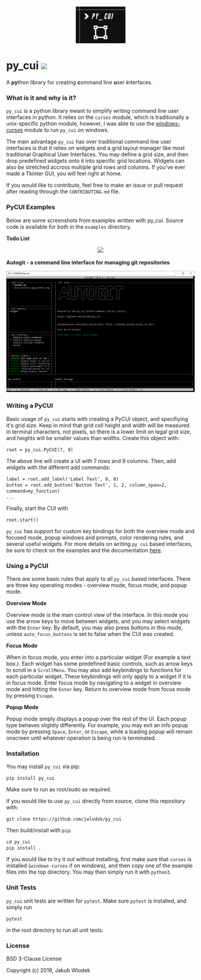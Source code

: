 <p align="center">
    <img src="docs/assets/Logo_Draft1.png">
</p>

# py_cui ![](https://travis-ci.org/jwlodek/py_cui.svg?branch=master)

A **py**thon library for creating **c**ommand line **u**ser **i**nterfaces.

### What is it and why is it?

`py_cui` is a python library meant to simplify writing command line user interfaces in python. It relies on the `curses` module, which is traditionally a unix-specific python module, however, I was able to use the [windows-curses](https://github.com/zephyrproject-rtos/windows-curses) module to run `py_cui` on windows.

The main advantage `py_cui` has over traditional command line user interfaces is that it relies on widgets and a grid layout manager like most traditional Graphical User Interfaces. You may define a grid size, and then drop predefined widgets onto it into specific grid locations. Widgets can also be stretched accross multiple grid rows and columns. If you've ever made a Tkinter GUI, you will feel right at home.

If you would like to contribute, feel free to make an issue or pull request after reading through the `CONTRIBUTING.md` file.

### PyCUI Examples

Below are some screenshots from examples written with py_cui. Source code is available for both in the `examples` directory.

**Todo List**
<p align="center">
    <img src="docs/assets/todo_demo.png">
</p>

**Autogit - a command line interface for managing git repositories**
<p align="center">
    <img src="docs/assets/autogit_demo.png">
</p>


### Writing a PyCUI

Basic usage of `py_cui` starts with creating a PyCUI object, and specifiying it's grid size. Keep in mind that grid cell height and width will be measured in terminal characters, not pixels, so there is a lower limit on legal grid size, and heights will be smaller values than widths. Create this object with:
```
root = py_cui.PyCUI(7, 9)
```
The above line will create a UI with 7 rows and 9 columns. Then, add widgets with the different add commands:
```
label = root.add_label('Label Text', 0, 0)
button = root.add_button('Button Text', 1, 2, column_span=2, command=my_function)
...
```

Finally, start the CUI with
```
root.start()
```

`py_cui` has support for custom key bindings for both the overview mode and focused mode, popup windows and prompts, color rendering rules, and several useful widgets. For more details on writing `py_cui` based interfaces, be sure to check on the examples and the documentation [here](https://jwlodek.github.io/py_cui-docs).

### Using a PyCUI

There are some basic rules that apply to all `py_cui` based interfaces. There are three key operating modes - overview mode, focus mode, and popup mode. 

**Overview Mode**

Overview mode is the main control view of the interface. In this mode you use the arrow keys to move between widgets, and you may select widgets with the `Enter` key. By default, you may also press buttons in this mode, unless `auto_focus_buttons` is set to false when the CUI was created.

**Focus Mode**

When in focus mode, you enter into a particular widget (For example a text box.). Each widget has some predefined basic controls, such as arrow keys to scroll in a `ScrollMenu`. You may also add keybindings to functions for each particular widget. These keybindings will only apply to a widget if it is in focus mode. Enter focus mode by navigating to a widget in overview mode and hitting the `Enter` key. Return to overview mode from focus mode by pressing `Escape`.

**Popup Mode**

Popup mode simply displays a popup over the rest of the UI. Each popup type behaves slightly differently. For example, you may exit an info popup mode by pressing `Space`, `Enter`, or `Escape`, while a loading popup will remain onscreen until whatever operation is being run is terminated.

### Installation

You may install `py_cui` via pip:
```
pip install py_cui
```
Make sure to run as root/sudo as required.

If you would like to use `py_cui` directly from source, clone this repository with:
```
git clone https://github.com/jwlodek/py_cui
```
Then build/install with `pip`:
```
cd py_cui
pip install .
```
If you would like to try it out without installing, first make sure that `curses` is installed (`windows-curses` if on windows), and then copy one of the example files into the top directory. You may then simply run it with `python3`.

### Unit Tests

`py_cui` unit tests are written for `pytest`. Make sure `pytest` is installed, and simply run
```
pytest
```
in the root directory to run all unit tests.

### License

BSD 3-Clause License

Copyright (c) 2019, Jakub Wlodek